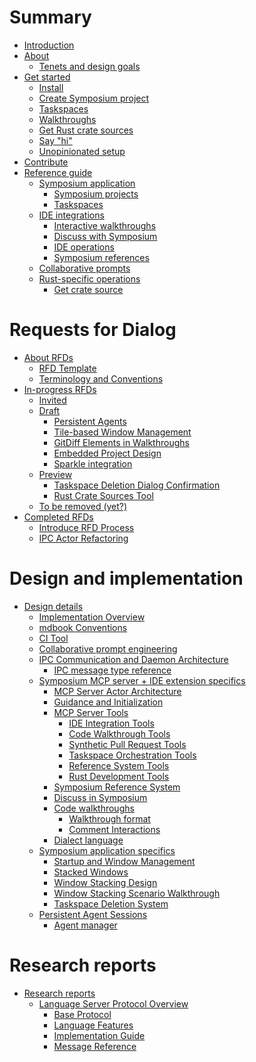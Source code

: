 # Summary

<!-- 
    AGENTS: Please keep this design documentation up-to-date/

    Also, please review appropriate chapters and research reports
    whne looking to learn more details about a specific area.
-->

- [Introduction](./introduction.md)
- [About](./about.md)
    - [Tenets and design goals](./tenets.md)
- [Get started](./get-started/index.md)
    - [Install](./get-started/install.md)
    - [Create Symposium project](./get-started/symposium-project.md)
    - [Taskspaces](./get-started/taskspaces.md)
    - [Walkthroughs](./get-started/walkthroughs.md)
    - [Get Rust crate sources](./get-started/rust_crate_source.md)
    - [Say "hi"](./get-started/say-hi.md)
    - [Unopinionated setup](./get-started/unopinionated.md)
- [Contribute](./contribute.md)
- [Reference guide](./ref/index.md)
    - [Symposium application](./ref/app.md)
        - [Symposium projects](./ref/symposium-projects.md)
        - [Taskspaces](./ref/taskspaces.md)
    - [IDE integrations](./ref/ide.md)
        - [Interactive walkthroughs](./ref/walkthroughs.md)
        - [Discuss with Symposium](./ref/discuss.md)
        - [IDE operations](./ref/ide-operations.md)
        - [Symposium references](./ref/symposium-ref.md)
    - [Collaborative prompts](./ref/collaborative-prompts.md)
    - [Rust-specific operations](./ref/rust.md)
        - [Get crate source](./ref/get-rust-crate-source.md)

# Requests for Dialog

<!--

A "Request for Dialog" (RFD) is Symposium's version of the RFC process.

Each entry here maps to a file whose name is the shorthand name for the RFD, e.g.,  `./rfds/ide-operations.md`. 

The RFD tracks the feature's progress from design to implementation. They are living documents that are kept up-to-date until the feature is completed.

RFDs may have other associated files in a directory, e.g., `./rfds/ide-operations/auxiliary-data.md`.

RFDs are moved from section to section by the Symposium team members only.

People can propose an RFD by create a PR adding a new file into the early drafts section. It should have a suitable name using "kebab-case" conventions.

-->

- [About RFDs](./rfds/index.md)
    - [RFD Template](./rfds/TEMPLATE.md)
    - [Terminology and Conventions](./rfds/terminology-and-conventions.md)
- [In-progress RFDs](./rfds/in-progress.md)
    - [Invited](./rfds/invited.md) <!-- This where I want someone to take it over -->
    - [Draft](./rfds/draft.md) <!-- Early drafts, people start things in this section -->
        - [Persistent Agents](./rfds/persistent-agents.md)
        - [Tile-based Window Management](./rfds/tile-based-window-management.md)
        - [GitDiff Elements in Walkthroughs](./rfds/gitdiff-elements.md)
        - [Embedded Project Design](./rfds/embedded-project-design.md)
        - [Sparkle integration](./rfds/sparkle-integration.md)
    - [Preview](./rfds/preview.md) <!-- Close to ready, highlighted for attention -->
        - [Taskspace Deletion Dialog Confirmation](./rfds/taskspace-deletion-dialog-confirmation.md)
        - [Rust Crate Sources Tool](./rfds/rust-crate-sources-tool.md)
    - [To be removed (yet?)](./rfds/to-be-removed.md) <!-- Decided against doing this for now -->
- [Completed RFDs](./rfds/completed.md) <!-- Work is complete -->
    - [Introduce RFD Process](./rfds/introduce-rfd-process.md)
    - [IPC Actor Refactoring](./rfds/ipc-actor-refactoring.md)

# Design and implementation

- [Design details](./design/index.md)
    - [Implementation Overview](./design/implementation-overview.md)
    - [mdbook Conventions](./design/mdbook-conventions.md)
    - [CI Tool](./design/ci-tool.md)
    - [Collaborative prompt engineering](./collaborative-prompting.md)
    - [IPC Communication and Daemon Architecture](./design/daemon.md)
        - [IPC message type reference](./design/ipc_message_type_reference.md)
    - [Symposium MCP server + IDE extension specifics](./design/mcp-server-ide.md)
        - [MCP Server Actor Architecture](./design/mcp-server-actor-architecture.md)
        - [Guidance and Initialization](./design/guidance-and-initialization.md)
        - [MCP Server Tools](./design/mcp-server.md)
            - [IDE Integration Tools](./design/mcp-tools/ide-integration.md)
            - [Code Walkthrough Tools](./design/mcp-tools/walkthroughs.md)
            - [Synthetic Pull Request Tools](./design/mcp-tools/synthetic-prs.md)
            - [Taskspace Orchestration Tools](./design/mcp-tools/taskspace-orchestration.md)
            - [Reference System Tools](./design/mcp-tools/reference-system.md)
            - [Rust Development Tools](./design/mcp-tools/rust-development.md)
        - [Symposium Reference System](./design/symposium-ref-system.md)
        - [Discuss in Symposium](./design/discuss-in-symposium.md)
        - [Code walkthroughs](./design/walkthroughs.md)
            - [Walkthrough format](./design/walkthrough-format.md)
            - [Comment Interactions](./design/walkthrough-comment-interactions.md)
        - [Dialect language](./design/dialect-language.md)
    - [Symposium application specifics](./design/symposium-app-specifics.md)
        - [Startup and Window Management](./design/startup-and-window-management.md)
        - [Stacked Windows](./design/stacked-windows.md)
        - [Window Stacking Design](./design/window-stacking-design.md)
        - [Window Stacking Scenario Walkthrough](./design/window-stacking-scenario.md)
        - [Taskspace Deletion System](./design/taskspace-deletion.md)
    - [Persistent Agent Sessions](./design/persistent-agent-sessions.md)
        - [Agent manager](./design/agent-manager.md)

<!--
    AGENTS: "Research Reports" are in-depth documents you can read to learn more
    about a particular topic
-->

# Research reports

- [Research reports](./research/index.md)
    - [Language Server Protocol Overview](./research/lsp-overview/README.md)
        - [Base Protocol](./research/lsp-overview/base-protocol.md)
        - [Language Features](./research/lsp-overview/language-features.md)
        - [Implementation Guide](./research/lsp-overview/implementation-guide.md)
        - [Message Reference](./research/lsp-overview/message-reference.md)
